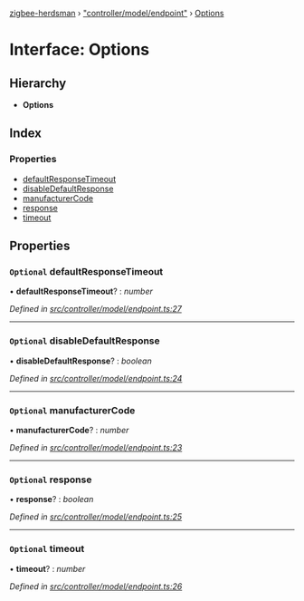 [zigbee-herdsman](../README.md) › ["controller/model/endpoint"](../modules/_controller_model_endpoint_.md) › [Options](_controller_model_endpoint_.options.md)

# Interface: Options

## Hierarchy

* **Options**

## Index

### Properties

* [defaultResponseTimeout](_controller_model_endpoint_.options.md#optional-defaultresponsetimeout)
* [disableDefaultResponse](_controller_model_endpoint_.options.md#optional-disabledefaultresponse)
* [manufacturerCode](_controller_model_endpoint_.options.md#optional-manufacturercode)
* [response](_controller_model_endpoint_.options.md#optional-response)
* [timeout](_controller_model_endpoint_.options.md#optional-timeout)

## Properties

### `Optional` defaultResponseTimeout

• **defaultResponseTimeout**? : *number*

*Defined in [src/controller/model/endpoint.ts:27](https://github.com/Koenkk/zigbee-herdsman/blob/632e6e4/src/controller/model/endpoint.ts#L27)*

___

### `Optional` disableDefaultResponse

• **disableDefaultResponse**? : *boolean*

*Defined in [src/controller/model/endpoint.ts:24](https://github.com/Koenkk/zigbee-herdsman/blob/632e6e4/src/controller/model/endpoint.ts#L24)*

___

### `Optional` manufacturerCode

• **manufacturerCode**? : *number*

*Defined in [src/controller/model/endpoint.ts:23](https://github.com/Koenkk/zigbee-herdsman/blob/632e6e4/src/controller/model/endpoint.ts#L23)*

___

### `Optional` response

• **response**? : *boolean*

*Defined in [src/controller/model/endpoint.ts:25](https://github.com/Koenkk/zigbee-herdsman/blob/632e6e4/src/controller/model/endpoint.ts#L25)*

___

### `Optional` timeout

• **timeout**? : *number*

*Defined in [src/controller/model/endpoint.ts:26](https://github.com/Koenkk/zigbee-herdsman/blob/632e6e4/src/controller/model/endpoint.ts#L26)*
